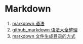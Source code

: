 # Markdown

1. [markdown 语法](markdown语法.md)
2. [github_markdown 语法大全整理](github_markdown语法大全整理.md)
3. [markdown 文件生成目录的方式](markdown文件生成目录的方式.md)

